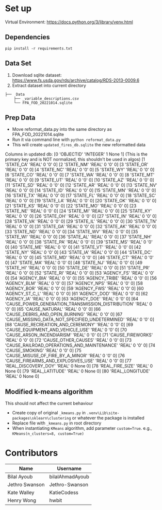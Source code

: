 # Set up

Virtual Environment: https://docs.python.org/3/library/venv.html

## Dependencies

`pip install -r requirements.txt`

## Data Set

1. Download sqlite dataset: https://www.fs.usda.gov/rds/archive/catalog/RDS-2013-0009.6
2. Extract dataset into current directory
```
├──  Data
    ├── _variable_descriptions.csv
    └── FPA_FOD_20221014.sqlite
```
## Prep Data
- Move reformat_data.py into the same directory as FPA_FOD_20221014.sqlite
- Run it via command line with `python reformat_data.py`
- This will create `updated_fires_db.sqlite` the new reformatted data

Columns in updated db:
[0 'OBJECTID' 'INTEGER' 1 None 1] (This is the primary key and is NOT normalized, this shouldn't be used in algos)
[1 'STATE_CA' 'REAL' 0 '0' 0]
[2 'STATE_NM' 'REAL' 0 '0' 0]
[3 'STATE_OR' 'REAL' 0 '0' 0]
[4 'STATE_NC' 'REAL' 0 '0' 0]
[5 'STATE_WY' 'REAL' 0 '0' 0]
[6 'STATE_CO' 'REAL' 0 '0' 0]
[7 'STATE_WA' 'REAL' 0 '0' 0]
[8 'STATE_MT' 'REAL' 0 '0' 0]
[9 'STATE_UT' 'REAL' 0 '0' 0]
[10 'STATE_AZ' 'REAL' 0 '0' 0]
[11 'STATE_SD' 'REAL' 0 '0' 0]
[12 'STATE_AR' 'REAL' 0 '0' 0]
[13 'STATE_NV' 'REAL' 0 '0' 0]
[14 'STATE_ID' 'REAL' 0 '0' 0]
[15 'STATE_MN' 'REAL' 0 '0' 0]
[16 'STATE_TX' 'REAL' 0 '0' 0]
[17 'STATE_FL' 'REAL' 0 '0' 0]
[18 'STATE_SC' 'REAL' 0 '0' 0]
[19 'STATE_LA' 'REAL' 0 '0' 0]
[20 'STATE_OK' 'REAL' 0 '0' 0]
[21 'STATE_KS' 'REAL' 0 '0' 0]
[22 'STATE_MO' 'REAL' 0 '0' 0]
[23 'STATE_NE' 'REAL' 0 '0' 0]
[24 'STATE_MI' 'REAL' 0 '0' 0]
[25 'STATE_KY' 'REAL' 0 '0' 0]
[26 'STATE_OH' 'REAL' 0 '0' 0]
[27 'STATE_IN' 'REAL' 0 '0' 0]
[28 'STATE_VA' 'REAL' 0 '0' 0]
[29 'STATE_IL' 'REAL' 0 '0' 0]
[30 'STATE_TN' 'REAL' 0 '0' 0]
[31 'STATE_GA' 'REAL' 0 '0' 0]
[32 'STATE_AK' 'REAL' 0 '0' 0]
[33 'STATE_ND' 'REAL' 0 '0' 0]
[34 'STATE_WV' 'REAL' 0 '0' 0]
[35 'STATE_WI' 'REAL' 0 '0' 0]
[36 'STATE_AL' 'REAL' 0 '0' 0]
[37 'STATE_NH' 'REAL' 0 '0' 0]
[38 'STATE_PA' 'REAL' 0 '0' 0]
[39 'STATE_MS' 'REAL' 0 '0' 0]
[40 'STATE_ME' 'REAL' 0 '0' 0]
[41 'STATE_VT' 'REAL' 0 '0' 0]
[42 'STATE_NY' 'REAL' 0 '0' 0]
[43 'STATE_IA' 'REAL' 0 '0' 0]
[44 'STATE_DC' 'REAL' 0 '0' 0]
[45 'STATE_MD' 'REAL' 0 '0' 0]
[46 'STATE_CT' 'REAL' 0 '0' 0]
[47 'STATE_MA' 'REAL' 0 '0' 0]
[48 'STATE_NJ' 'REAL' 0 '0' 0]
[49 'STATE_HI' 'REAL' 0 '0' 0]
[50 'STATE_DE' 'REAL' 0 '0' 0]
[51 'STATE_PR' 'REAL' 0 '0' 0]
[52 'STATE_RI' 'REAL' 0 '0' 0]
[53 'AGENCY_FS' 'REAL' 0 '0' 0]
[54 'AGENCY_BIA' 'REAL' 0 '0' 0]
[55 'AGENCY_TRIBE' 'REAL' 0 '0' 0]
[56 'AGENCY_BLM' 'REAL' 0 '0' 0]
[57 'AGENCY_NPS' 'REAL' 0 '0' 0]
[58 'AGENCY_BOR' 'REAL' 0 '0' 0]
[59 'AGENCY_FWS' 'REAL' 0 '0' 0]
[60 'AGENCY_ST_C_L' 'REAL' 0 '0' 0]
[61 'AGENCY_DOD' 'REAL' 0 '0' 0]
[62 'AGENCY_IA' 'REAL' 0 '0' 0]
[63 'AGENCY_DOE' 'REAL' 0 '0' 0]
[64 'CAUSE_POWER_GENERATION_TRANSMISSION_DISTRIBUTION' 'REAL' 0 '0' 0]
[65 'CAUSE_NATURAL' 'REAL' 0 '0' 0]
[66 'CAUSE_DEBRIS_AND_OPEN_BURNING' 'REAL' 0 '0' 0]
[67 'CAUSE_MISSING_DATA_NOT_SPECIFIED_UNDETERMINED' 'REAL' 0 '0' 0]
[68 'CAUSE_RECREATION_AND_CEREMONY' 'REAL' 0 '0' 0]
[69 'CAUSE_EQUIPMENT_AND_VEHICLE_USE' 'REAL' 0 '0' 0]
[70 'CAUSE_ARSON_INCENDIARISM' 'REAL' 0 '0' 0]
[71 'CAUSE_FIREWORKS' 'REAL' 0 '0' 0]
[72 'CAUSE_OTHER_CAUSES' 'REAL' 0 '0' 0]
[73 'CAUSE_RAILROAD_OPERATIONS_AND_MAINTENANCE' 'REAL' 0 '0' 0]
[74 'CAUSE_SMOKING' 'REAL' 0 '0' 0]
[75 'CAUSE_MISUSE_OF_FIRE_BY_A_MINOR' 'REAL' 0 '0' 0]
[76 'CAUSE_FIREARMS_AND_EXPLOSIVES_USE' 'REAL' 0 '0' 0]
[77 'REAL_DISCOVERY_DOY' 'REAL' 0 None 0]
[78 'REAL_FIRE_SIZE' 'REAL' 0 None 0]
[79 'REAL_LATITUDE' 'REAL' 0 None 0]
[80 'REAL_LONGITUDE' 'REAL' 0 None 0]

## Modified k-means algorithm
This should not affect the current behaviour
- Create copy of original `_kmeans.py` in `.venv\Lib\site-packages\sklearn\clustering` or whatever the package is installed
- Replace file with `_kmeans.py` in root directory
- When instantiating `KMeans` algorithm, add parameter `custom=True`. e.g., `KMeans(n_clusters=8, custom=True)`

# Contributors

| Name | Username |
|---|---|
| Bilal Ayoub | bilalAhmadAyoub |
| Jethro Swanson | Jethro-Swanson |
| Kate Walley | KatieCodess |
| Henry Wong | hwbit |
